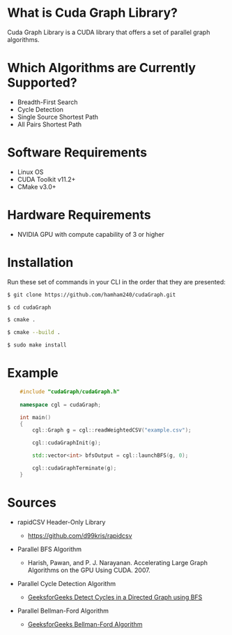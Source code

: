 What is Cuda Graph Library?
===========================
Cuda Graph Library is a CUDA library that offers a set of parallel graph algorithms.

Which Algorithms are Currently Supported?
=========================================
* Breadth-First Search
* Cycle Detection
* Single Source Shortest Path
* All Pairs Shortest Path

Software Requirements
=====================
* Linux OS
* CUDA Toolkit v11.2+
* CMake v3.0+

Hardware Requirements
=====================
* NVIDIA GPU with compute capability of 3 or higher

Installation
============
Run these set of commands in your CLI in the order that they are presented:

```bash
$ git clone https://github.com/hamham240/cudaGraph.git

$ cd cudaGraph

$ cmake .

$ cmake --build .

$ sudo make install
```

Example
=======
```cpp
	#include "cudaGraph/cudaGraph.h"
	
	namespace cgl = cudaGraph;

	int main()
	{
		cgl::Graph g = cgl::readWeightedCSV("example.csv");

		cgl::cudaGraphInit(g);

		std::vector<int> bfsOutput = cgl::launchBFS(g, 0);

		cgl::cudaGraphTerminate(g);
	}
```

Sources
=======
* rapidCSV Header-Only Library
	* https://github.com/d99kris/rapidcsv
	
* Parallel BFS Algorithm
	* Harish, Pawan, and P. J. Narayanan. 
	  Accelerating Large Graph Algorithms on the GPU Using CUDA. 2007.

* Parallel Cycle Detection Algorithm
	* [GeeksforGeeks Detect Cycles in a Directed Graph using BFS](https://www.geeksforgeeks.org/detect-cycle-in-a-directed-graph-using-bfs/#:~:text=Steps%20involved%20in%20detecting%20cycle,of%20visited%20nodes%20as%200.&text=Step%2D3%3A%20Remove%20a%20vertex,of%20visited%20nodes%20by%201.)

* Parallel Bellman-Ford Algorithm
	* [GeeksforGeeks Bellman-Ford Algorithm](https://www.geeksforgeeks.org/bellman-ford-algorithm-dp-23/)
